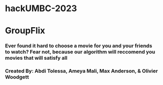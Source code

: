 # hackUMBC-2023
<h1>GroupFlix</h1>
<h3>Ever found it hard to choose a movie for you and your friends to watch? Fear not, because our algorithm will reccomend you movies that will satisfy all</h3>

<h3>Created By: Abdi Tolessa, Ameya Mali, Max Anderson, & Olivier Woodgett</h3>

